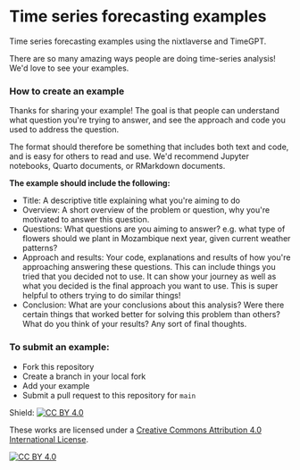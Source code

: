# Time series forecasting examples

Time series forecasting examples using the nixtlaverse and TimeGPT. 

There are so many amazing ways people are doing time-series analysis! We'd love to see your examples. 

### How to create an example
Thanks for sharing your example! The goal is that people can understand what question you're trying to answer, and see the approach and code you used to address the question.

The format should therefore be something that includes both text and code, and is easy for others to read and use. We'd recommend Jupyter notebooks, Quarto documents, or RMarkdown documents. 

**The example should include the following:**
* Title: A descriptive title explaining what you're aiming to do
* Overview: A short overview of the problem or question, why you're motivated to answer this question.
* Questions: What questions are you aiming to answer? e.g. what type of flowers should we plant in Mozambique next year, given current weather patterns?
* Approach and results: Your code, explanations and results of how you're approaching answering these questions. This can include things you tried that you decided not to use. It can show your journey as well as what you decided is the final approach you want to use. This is super helpful to others trying to do similar things! 
* Conclusion: What are your conclusions about this analysis? Were there certain things that worked better for solving this problem than others? What do you think of your results? Any sort of final thoughts. 


### To submit an example:
* Fork this repository
* Create a branch in your local fork
* Add your example
* Submit a pull request to this repository for `main` 


Shield: [![CC BY 4.0][cc-by-shield]][cc-by]

These works are licensed under a
[Creative Commons Attribution 4.0 International License][cc-by].

[![CC BY 4.0][cc-by-image]][cc-by]

[cc-by]: http://creativecommons.org/licenses/by/4.0/
[cc-by-image]: https://i.creativecommons.org/l/by/4.0/88x31.png
[cc-by-shield]: https://img.shields.io/badge/License-CC%20BY%204.0-lightgrey.svg
